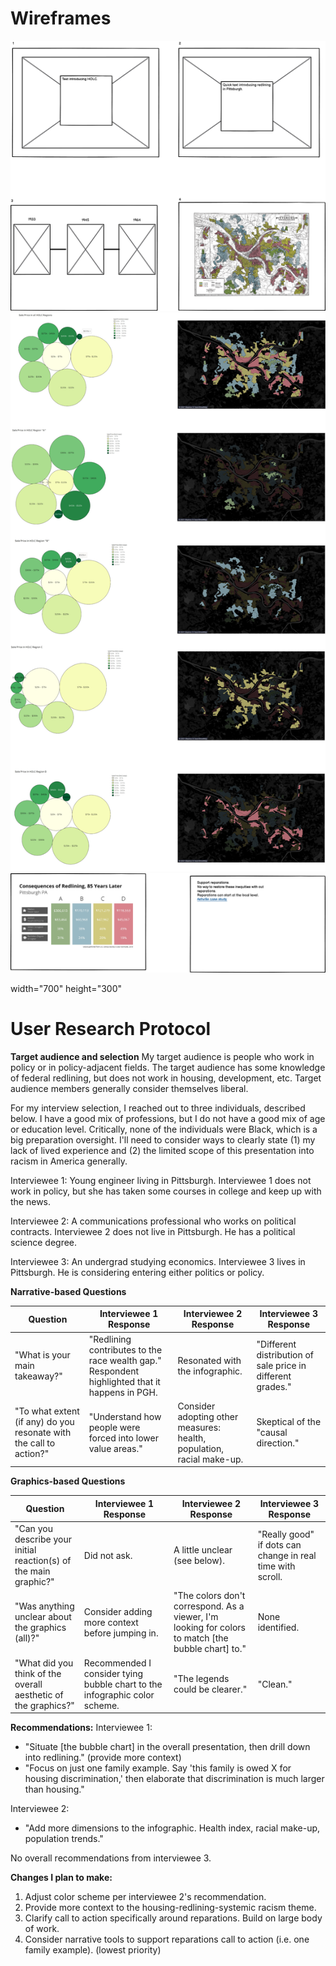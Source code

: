 # Wireframes

<img src="Finalized wireframe.png"/>


<img src="Final Graphics WF.png"/>


<img src="Wireframe 2.png"/>


width="700" height="300"


# User Research Protocol

**Target audience and selection**
My target audience is people who work in policy or in policy-adjacent fields. The target audience has some knowledge of federal redlining, but does not work in housing, development, etc. Target audience members generally consider themselves liberal.

For my interview selection, I reached out to three individuals, described below. I have a good mix of professions, but I do not have a good mix of age or education level. Critically, none of the individuals were Black, which is a big preparation oversight. I'll need to consider ways to clearly state (1) my lack of lived experience and (2) the limited scope of this presentation into racism in America generally.

Interviewee 1: Young engineer living in Pittsburgh. Interviewee 1 does not work in policy, but she has taken some courses in college and keep up with the news. 

Interviewee 2: A communications professional who works on political contracts. Interviewee 2 does not live in Pittsburgh. He has a political science degree.

Interviewee 3: An undergrad studying economics. Interviewee 3 lives in Pittsburgh. He is considering entering either politics or policy.

**Narrative-based Questions**

| Question | Interviewee 1 Response | Interviewee 2 Response | Interviewee 3 Response |
| --- | --- | --- | --- |
| "What is your main takeaway?" | "Redlining contributes to the race wealth gap." Respondent highlighted that it happens in PGH. | Resonated with the infographic. | "Different distribution of sale price in different grades." |
| "To what extent (if any) do you resonate with the call to action?" | "Understand how people were forced into lower value areas." | Consider adopting other measures: health, population, racial make-up. | Skeptical of the "causal direction." |

**Graphics-based Questions**

| Question | Interviewee 1 Response | Interviewee 2 Response | Interviewee 3 Response |
| --- | --- | --- | --- |
| "Can you describe your initial reaction(s) of the main graphic?" | Did not ask. | A little unclear (see below). | "Really good" if dots can change in real time with scroll. |
| "Was anything unclear about the graphics (all)?" | Consider adding more context before jumping in. | "The colors don't correspond. As a viewer, I'm looking for colors to match [the bubble chart] to." | None identified. |
| "What did you think of the overall aesthetic of the graphics?" | Recommended I consider tying bubble chart to the infographic color scheme. | "The legends could be clearer." | "Clean." |

**Recommendations:**
Interviewee 1: 

  - "Situate [the bubble chart] in the overall presentation, then drill down into redlining." (provide more context)
  - "Focus on just one family example. Say 'this family is owed X for housing discrimination,' then elaborate that discrimination is much larger than housing."

Interviewee 2:

  - "Add more dimensions to the infographic. Health index, racial make-up, population trends."

No overall recommendations from interviewee 3.

**Changes I plan to make:**

  1. Adjust color scheme per interviewee 2's recommendation.
  2. Provide more context to the housing-redlining-systemic racism theme.
  3. Clarify call to action specifically around reparations. Build on large body of work.
  4. Consider narrative tools to support reparations call to action (i.e. one family example). (lowest priority)


